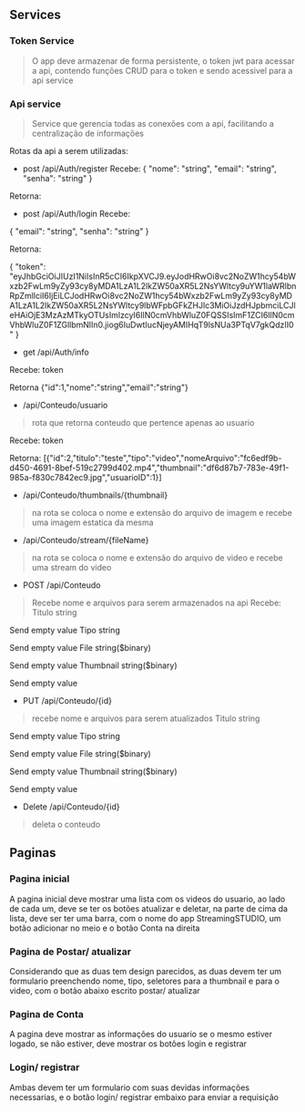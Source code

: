 ## Services

### Token Service

> O app deve armazenar de forma persistente, o token jwt para acessar a api, contendo funções CRUD para o token e sendo acessivel para a api service

### Api service

> Service que gerencia todas as conexões com a api, facilitando a centralização de informações

Rotas da api a serem utilizadas:

-  post /api/Auth/register
Recebe:
{
  "nome": "string",
  "email": "string",
  "senha": "string"
}

Retorna:

- post /api/Auth/login
Recebe:

{
  "email": "string",
  "senha": "string"
}

Retorna:

{
  "token": "eyJhbGciOiJIUzI1NiIsInR5cCI6IkpXVCJ9.eyJodHRwOi8vc2NoZW1hcy54bWxzb2FwLm9yZy93cy8yMDA1LzA1L2lkZW50aXR5L2NsYWltcy9uYW1laWRlbnRpZmllciI6IjEiLCJodHRwOi8vc2NoZW1hcy54bWxzb2FwLm9yZy93cy8yMDA1LzA1L2lkZW50aXR5L2NsYWltcy9lbWFpbGFkZHJlc3MiOiJzdHJpbmciLCJleHAiOjE3MzAzMTkyOTUsImlzcyI6IlN0cmVhbWluZ0FQSSIsImF1ZCI6IlN0cmVhbWluZ0F1ZGllbmNlIn0.jiog6IuDwtIucNjeyAMIHqT9lsNUa3PTqV7gkQdzII0"
}

- get /api/Auth/info

Recebe: token

Retorna {"id":1,"nome":"string","email":"string"}

- /api/Conteudo/usuario
> rota que retorna conteudo que pertence apenas ao usuario

Recebe: token

Retorna:
[{"id":2,"titulo":"teste","tipo":"video","nomeArquivo":"fc6edf9b-d450-4691-8bef-519c2799d402.mp4","thumbnail":"df6d87b7-783e-49f1-985a-f830c7842ec9.jpg","usuarioID":1}]

- /api/Conteudo/thumbnails/{thumbnail}
> na rota se coloca o nome e extensão do arquivo de imagem e recebe uma imagem estatica da mesma

- /api/Conteudo/stream/{fileName}
> na rota se coloca o nome e extensão do arquivo de video e recebe uma stream do video

- POST /api/Conteudo
> Recebe nome e arquivos para serem armazenados na api
Recebe:
Titulo
string
	
Send empty value
Tipo
string
	
Send empty value
File
string($binary)
	
Send empty value
Thumbnail
string($binary)
	
Send empty value

- PUT /api/Conteudo/{id}
> recebe nome e arquivos para serem atualizados
Titulo
string
	
Send empty value
Tipo
string
	
Send empty value
File
string($binary)
	
Send empty value
Thumbnail
string($binary)
	
Send empty value

- Delete /api/Conteudo/{id}
> deleta o conteudo

## Paginas

### Pagina inicial

A pagina inicial deve mostrar uma lista com os videos do usuario, ao lado de cada um, deve se ter os botões atualizar e deletar, na parte de cima da lista, deve ser ter uma barra, com o nome do app StreamingSTUDIO, um botão adicionar no meio e o botão Conta na direita

### Pagina de Postar/ atualizar

Considerando que as duas tem design parecidos, as duas devem ter um formulario preenchendo nome, tipo, seletores para a thumbnail e para o video, com o botão abaixo escrito postar/ atualizar

### Pagina de Conta

A pagina deve mostrar as informações do usuario se o mesmo estiver logado, se não estiver, deve mostrar os botões login e registrar

### Login/ registrar

Ambas devem ter um formulario com suas devidas informações necessarias, e o botão login/ registrar embaixo para enviar a requisição